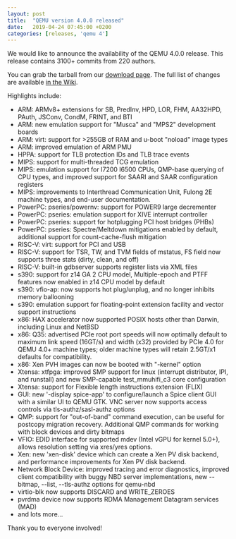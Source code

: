 ```yaml
---
layout: post
title:  "QEMU version 4.0.0 released"
date:   2019-04-24 07:45:00 +0200
categories: [releases, 'qemu 4']
---
```

We would like to announce the availability of the QEMU 4.0.0 release.
This release contains 3100+ commits from 220 authors.

You can grab the tarball from our 
[download page](https://www.qemu.org/download/#source).
The full list of changes are available
[in the Wiki](https://wiki.qemu.org/ChangeLog/4.0).

Highlights include:

 * ARM: ARMv8+ extensions for SB, PredInv, HPD, LOR, FHM, AA32HPD,
   PAuth, JSConv, CondM, FRINT, and BTI
 * ARM: new emulation support for "Musca" and "MPS2" development boards
 * ARM: virt: support for >255GB of RAM and u-boot "noload" image types
 * ARM: improved emulation of ARM PMU
 * HPPA: support for TLB protection IDs and TLB trace events
 * MIPS: support for multi-threaded TCG emulation
 * MIPS: emulation support for I7200 I6500 CPUs, QMP-base querying of
   CPU types, and improved support for SAARI and SAAR configuration registers
 * MIPS: improvements to Interthread Communication Unit, Fulong 2E
   machine types, and end-user documentation.
 * PowerPC: pseries/powernv: support for POWER9 large decrementer
 * PowerPC: pseries: emulation support for XIVE interrupt controller
 * PowerPC: pseries: support for hotplugging PCI host bridges (PHBs)
 * PowerPC: pseries: Spectre/Meltdown mitigations enabled by default,
   additional support for count-cache-flush mitigation
 * RISC-V: virt: support for PCI and USB
 * RISC-V: support for TSR, TW, and TVM fields of mstatus, FS field now
   supports three stats (dirty, clean, and off)
 * RISC-V: built-in gdbserver supports register lists via XML files
 * s390: support for z14 GA 2 CPU model, Multiple-epoch and PTFF
   features now enabled in z14 CPU model by default
 * s390: vfio-ap: now supports hot plug/unplug, and no longer inhibits memory
   ballooning
 * s390: emulation support for floating-point extension facility and
   vector support instructions
 * x86: HAX accelerator now supported POSIX hosts other than Darwin,
   including Linux and NetBSD
 * x86: Q35: advertised PCIe root port speeds will now optimally default
   to maximum link speed (16GT/s) and width (x32) provided by PCIe 4.0 for
   QEMU 4.0+ machine types; older machine types will retain 2.5GT/x1
   defaults for compatibility.
 * x86: Xen PVH images can now be booted with "-kernel" option
 * Xtensa: xtfpga: improved SMP support for linux (interrupt
   distributor, IPI, and runstall) and new SMP-capable test_mmuhifi_c3
   core configuration
 * Xtensa: support for Flexible length instructions extension (FLIX)
 * GUI: new '-display spice-app' to configure/launch a Spice client GUI with
   a similar UI to QEMU GTK. VNC server now supports access controls via
   tls-authz/sasl-authz options
 * QMP: support for "out-of-band" command execution, can be useful for
   postcopy migration recovery. Additional QMP commands for working with
   block devices and dirty bitmaps
 * VFIO: EDID interface for supported mdev (Intel vGPU for kernel 5.0+),
   allows resolution setting via xres/yres options.
 * Xen: new 'xen-disk' device which can create a Xen PV disk backend,
   and performance improvements for Xen PV disk backend.
 * Network Block Device: improved tracing and error diagnostics, improved
   client compatibility with buggy NBD server implementations, new
   --bitmap, --list, --tls-authz options for qemu-nbd
 * virtio-blk now supports DISCARD and WRITE_ZEROES
 * pvrdma device now supports RDMA Management Datagram services (MAD)
 * and lots more...

Thank you to everyone involved!
